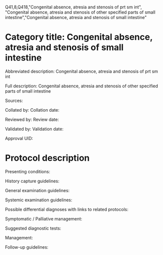 Q41,8,Q418,"Congenital absence, atresia and stenosis of prt sm int", "Congenital absence, atresia and stenosis of other specified parts of small intestine","Congenital absence, atresia and stenosis of small intestine"
# Category title: Congenital absence, atresia and stenosis of small intestine

Abbreviated description: Congenital absence, atresia and stenosis of prt sm int

Full description: Congenital absence, atresia and stenosis of other specified parts of small intestine

Sources:

Collated by:
Collation date:

Reviewed by:
Review date:

Validated by:
Validation date:

Approval UID:

# Protocol description

Presenting conditions:

History capture guidelines:

General examination guidelines:

Systemic examination guidelines:

Possible differential diagnoses with links to related protocols:

Symptomatic / Palliative management:

Suggested diagnostic tests:

Management:

Follow-up guidelines:
